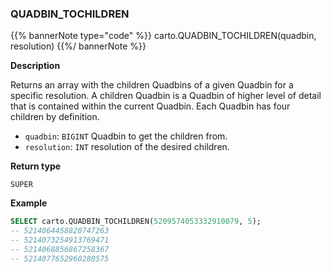 ### QUADBIN_TOCHILDREN

{{% bannerNote type="code" %}}
carto.QUADBIN_TOCHILDREN(quadbin, resolution)
{{%/ bannerNote %}}

**Description**

Returns an array with the children Quadbins of a given Quadbin for a specific resolution. A children Quadbin is a Quadbin of higher level of detail that is contained within the current Quadbin. Each Quadbin has four children by definition.

* `quadbin`: `BIGINT` Quadbin to get the children from.
* `resolution`: `INT` resolution of the desired children.

**Return type**

`SUPER`

**Example**

```sql
SELECT carto.QUADBIN_TOCHILDREN(5209574053332910079, 5);
-- 5214064458820747263
-- 5214073254913769471
-- 5214068856867258367
-- 5214077652960280575
```
